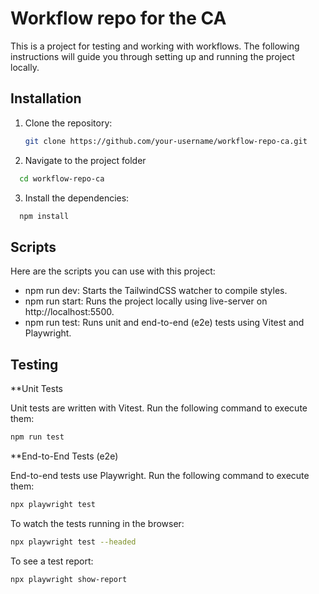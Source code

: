 # Workflow repo for the CA

This is a project for testing and working with workflows. The following instructions will guide you through setting up and running the project locally.

## Installation

1. Clone the repository:
   ```bash
   git clone https://github.com/your-username/workflow-repo-ca.git
   ```
   
2. Navigate to the project folder
 ```bash
   cd workflow-repo-ca
```

3. Install the dependencies:
 ```bash
   npm install
```

## Scripts
Here are the scripts you can use with this project:

- npm run dev: Starts the TailwindCSS watcher to compile styles.
- npm run start: Runs the project locally using live-server on http://localhost:5500.
- npm run test: Runs unit and end-to-end (e2e) tests using Vitest and Playwright.

## Testing
**Unit Tests

Unit tests are written with Vitest. Run the following command to execute them:
```bash
npm run test
```

**End-to-End Tests (e2e)

End-to-end tests use Playwright. Run the following command to execute them:
```bash
npx playwright test
```

To watch the tests running in the browser:

```bash
npx playwright test --headed
```

To see a test report:

```bash
npx playwright show-report
```


